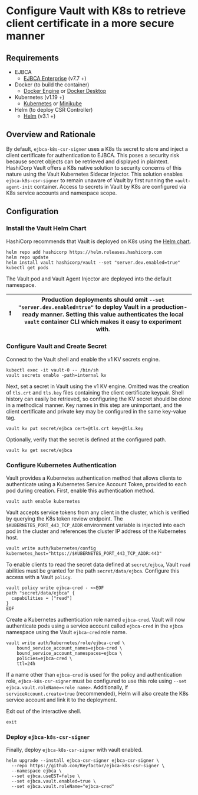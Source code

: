 # Configure Vault with K8s to retrieve client certificate in a more secure manner

## Requirements
* EJBCA
	* [EJBCA Enterprise](https://www.primekey.com/products/ejbca-enterprise/) (v7.7 +)
* Docker (to build the container)
	* [Docker Engine](https://docs.docker.com/engine/install/) or [Docker Desktop](https://docs.docker.com/desktop/)
* Kubernetes (v1.19 +)
	* [Kubernetes](https://kubernetes.io/docs/tasks/tools/) or [Minikube](https://minikube.sigs.k8s.io/docs/start/)
* Helm (to deploy CSR Controller)
	* [Helm](https://helm.sh/docs/intro/install/) (v3.1 +)

## Overview and Rationale
By default, `ejbca-k8s-csr-signer` uses a K8s tls secret to store and inject a client certificate for authentication to EJBCA.
This poses a security risk because secret objects can be retrieved and displayed in plaintext. HashiCorp Vault offers a
K8s native solution to security concerns of this nature using the Vault Kubernetes Sidecar Injector. This solution enables
`ejbca-k8s-csr-signer` to remain unaware of Vault by first running the `vault-agent-init` container. Access to secrets
in Vault by K8s are configured via K8s service accounts and namespace scope.

## Configuration

### Install the Vault Helm Chart
HashiCorp recommends that Vault is deployed on K8s using the [Helm chart](https://www.vaultproject.io/docs/platform/k8s/helm).
```shell
helm repo add hashicorp https://helm.releases.hashicorp.com
helm repo update
helm install vault hashicorp/vault --set "server.dev.enabled=true"
kubectl get pods
```
The Vault pod and Vault Agent Injector are deployed into the default namespace.

| :exclamation:  | Production deployments should omit `--set "server.dev.enabled=true"` to deploy Vault in a production-ready manner. Setting this value authenticates the local `vault` container CLI which makes it easy to experiment with.  |
|----------------|------------------------------------------------------------------------------------------------------------------------------------------------------------------------------------------------------------------------------|

### Configure Vault and Create Secret
Connect to the Vault shell and enable the v1 KV secrets engine.
```shell
kubectl exec -it vault-0 -- /bin/sh
vault secrets enable -path=internal kv
```

Next, set a secret in Vault using the v1 KV engine. Omitted was the creation of `tls.crt` and `tls.key` files containing the client certificate keypair. 
Shell history can easily be retrieved, so configuring the KV secret should be done in a methodical manner. Key names in this step are 
unimportant, and the client certificate and private key may be configured in the same key-value tag.
```shell
vault kv put secret/ejbca cert=@tls.crt key=@tls.key
```
Optionally, verify that the secret is defined at the configured path.
```shell
vault kv get secret/ejbca 
```

### Configure Kubernetes Authentication
Vault provides a Kubernetes authentication method that allows clients to authenticate using a Kubernetes Service Account Token, provided to each pod during creation. First, enable this authentication method.
```shell
vault auth enable kubernetes
```
Vault accepts service tokens from any client in the cluster, which is verified by querying the K8s token review endpoint.
The `$KUBERNETES_PORT_443_TCP_ADDR` environment variable is injected into each pod in the cluster and references the cluster IP address of the Kubernetes host.
```shell
vault write auth/kubernetes/config kubernetes_host="https://$KUBERNETES_PORT_443_TCP_ADDR:443"
```
To enable clients to read the secret data defined at `secret/ejbca`, Vault `read` abilities must be granted for the path `secret/data/ejbca`. Configure this access with a Vault `policy`.
```shell
vault policy write ejbca-cred - <<EOF
path "secret/data/ejbca" {
  capabilities = ["read"]
}
EOF
```

Create a Kubernetes authentication role named `ejbca-cred`. Vault will now authenticate pods using a service account called `ejbca-cred` in the `ejbca` namespace using the Vault `ejbca-cred` role name.
```shell
vault write auth/kubernetes/role/ejbca-cred \
	bound_service_account_names=ejbca-cred \
	bound_service_account_namespaces=ejbca \
	policies=ejbca-cred \
	ttl=24h
```
If a name other than `ejbca-cred` is used for the policy and authentication role, `ejbca-k8s-csr-signer` must be configured to use 
this role using `--set ejbca.vault.roleName=<role name>`. Additionally, if `serviceAccount.create=true` (recommended), Helm 
will also create the K8s service account and link it to the deployment.

Exit out of the interactive shell.
```shell
exit
```

### Deploy `ejbca-k8s-csr-signer`
Finally, deploy `ejbca-k8s-csr-signer` with vault enabled.
```shell
helm upgrade --install ejbca-csr-signer ejbca-csr-signer \
  --repo https://github.com/Keyfactor/ejbca-k8s-csr-signer \
  --namespace ejbca \
  --set ejbca.useEST=false \
  --set ejbca.vault.enabled=true \
  --set ejbca.vault.roleName="ejbca-cred"
```